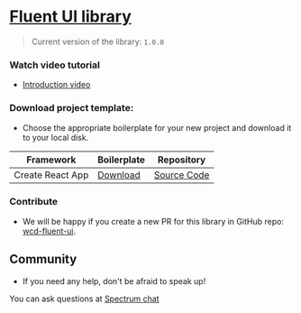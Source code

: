# [Fluent UI library](https://developer.microsoft.com/en-us/fluentui#/controls/web)

> Current version of the library: `1.0.0`

### Watch video tutorial

* [Introduction video](https://youtu.be/jeZyOjZKxYc)

### Download project template:

* Choose the appropriate boilerplate for your new project and download it to your local disk. 

| Framework | Boilerplate | Repository |
|---|---|---|
| Create React App | [Download]()  | [Source Code]() |

### Contribute

* We will be happy if you create a new PR for this library in GitHub repo: [wcd-fluent-ui](https://github.com/react-ui-builder/wcd-fluent-ui).

## Community

* If you need any help, don't be afraid to speak up!

You can ask questions at [Spectrum chat](https://spectrum.chat/react-ui-builder)
